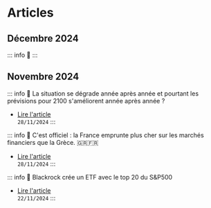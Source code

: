 # Articles

## Décembre 2024

::: info 📰
:::

## Novembre 2024

::: info 📰 La situation se dégrade année après année et pourtant les prévisions pour 2100  s'améliorent année après année ?
- [Lire l'article](2024/nov/paradoxe-climatique)
<br>`28/11/2024`
:::

::: info 📰 C'est officiel : la France emprunte plus cher sur les marchés financiers que la Grèce. 🇬🇷🇫🇷
- [Lire l'article](2024/nov/france-emprunte-plus-cher-grece)
<br>`28/11/2024`
:::

::: info 📰 Blackrock crée un ETF avec le top 20 du S&P500
- [Lire l'article](2024/nov/ishares-sp20)
<br>`22/11/2024`
:::
